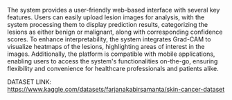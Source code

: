The system provides a user-friendly web-based interface with several key features. Users can easily upload lesion images for analysis, with the system processing them to display prediction results, categorizing the lesions as either benign or malignant, along with corresponding confidence scores. To enhance interpretability, the system integrates Grad-CAM to visualize heatmaps of the lesions, highlighting areas of interest in the images. Additionally, the platform is compatible with mobile applications, enabling users to access the system's functionalities on-the-go, ensuring flexibility and convenience for healthcare professionals and patients alike.


DATASET LINK: https://www.kaggle.com/datasets/farjanakabirsamanta/skin-cancer-dataset
